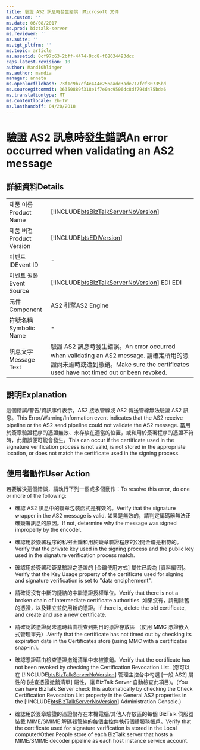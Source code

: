 ```yaml
---
title: 驗證 AS2 訊息時發生錯誤 |Microsoft 文件
ms.custom: ''
ms.date: 06/08/2017
ms.prod: biztalk-server
ms.reviewer: ''
ms.suite: ''
ms.tgt_pltfrm: ''
ms.topic: article
ms.assetid: 0cf97c63-2bff-4474-9cd8-f68634493dcc
caps.latest.revision: 10
author: MandiOhlinger
ms.author: mandia
manager: anneta
ms.openlocfilehash: 73f1c9b7cf4e444e256aadc3ade717fcf30735bd
ms.sourcegitcommit: 36350889f318e1f7e0ac9506dc8df794d475bda6
ms.translationtype: MT
ms.contentlocale: zh-TW
ms.lasthandoff: 04/20/2018
---
```

# <a name="an-error-occurred-when-validating-an-as2-message"></a><span data-ttu-id="418eb-102">驗證 AS2 訊息時發生錯誤</span><span class="sxs-lookup"><span data-stu-id="418eb-102">An error occurred when validating an AS2 message</span></span>
## <a name="details"></a><span data-ttu-id="418eb-103">詳細資料</span><span class="sxs-lookup"><span data-stu-id="418eb-103">Details</span></span>  
  
|||  
|-|-|  
|<span data-ttu-id="418eb-104">제품 이름</span><span class="sxs-lookup"><span data-stu-id="418eb-104">Product Name</span></span>|[!INCLUDE[btsBizTalkServerNoVersion](../includes/btsbiztalkservernoversion-md.md)]|  
|<span data-ttu-id="418eb-105">제품 버전</span><span class="sxs-lookup"><span data-stu-id="418eb-105">Product Version</span></span>|[!INCLUDE[btsEDIVersion](../includes/btsediversion-md.md)]|  
|<span data-ttu-id="418eb-106">이벤트 ID</span><span class="sxs-lookup"><span data-stu-id="418eb-106">Event ID</span></span>|-|  
|<span data-ttu-id="418eb-107">이벤트 원본</span><span class="sxs-lookup"><span data-stu-id="418eb-107">Event Source</span></span>|[!INCLUDE[btsBizTalkServerNoVersion](../includes/btsbiztalkservernoversion-md.md)]<span data-ttu-id="418eb-108"> EDI</span><span class="sxs-lookup"><span data-stu-id="418eb-108"> EDI</span></span>|  
|<span data-ttu-id="418eb-109">元件</span><span class="sxs-lookup"><span data-stu-id="418eb-109">Component</span></span>|<span data-ttu-id="418eb-110">AS2 引擎</span><span class="sxs-lookup"><span data-stu-id="418eb-110">AS2 Engine</span></span>|  
|<span data-ttu-id="418eb-111">符號名稱</span><span class="sxs-lookup"><span data-stu-id="418eb-111">Symbolic Name</span></span>|-|  
|<span data-ttu-id="418eb-112">訊息文字</span><span class="sxs-lookup"><span data-stu-id="418eb-112">Message Text</span></span>|<span data-ttu-id="418eb-113">驗證 AS2 訊息時發生錯誤。</span><span class="sxs-lookup"><span data-stu-id="418eb-113">An error occurred when validating an AS2 message.</span></span> <span data-ttu-id="418eb-114">請確定所用的憑證尚未逾時或遭到撤銷。</span><span class="sxs-lookup"><span data-stu-id="418eb-114">Make sure the certificates used have not timed out or been revoked.</span></span>|  
  
## <a name="explanation"></a><span data-ttu-id="418eb-115">說明</span><span class="sxs-lookup"><span data-stu-id="418eb-115">Explanation</span></span>  
 <span data-ttu-id="418eb-116">這個錯誤/警告/資訊事件表示，AS2 接收管線或 AS2 傳送管線無法驗證 AS2 訊息。</span><span class="sxs-lookup"><span data-stu-id="418eb-116">This Error/Warning/Information event indicates that the AS2 receive pipeline or the AS2 send pipeline could not validate the AS2 message.</span></span> <span data-ttu-id="418eb-117">當用於簽章驗證程序的憑證無效、未存放在適當的位置，或和用於簽署程序的憑證不符時，此錯誤便可能會發生。</span><span class="sxs-lookup"><span data-stu-id="418eb-117">This can occur if the certificate used in the signature verification process is not valid, is not stored in the appropriate location, or does not match the certificate used in the signing process.</span></span>  
  
## <a name="user-action"></a><span data-ttu-id="418eb-118">使用者動作</span><span class="sxs-lookup"><span data-stu-id="418eb-118">User Action</span></span>  
 <span data-ttu-id="418eb-119">若要解決這個錯誤，請執行下列一個或多個動作：</span><span class="sxs-lookup"><span data-stu-id="418eb-119">To resolve this error, do one or more of the following:</span></span>  
  
-   <span data-ttu-id="418eb-120">確認 AS2 訊息中的簽章包裝函式是有效的。</span><span class="sxs-lookup"><span data-stu-id="418eb-120">Verify that the signature wrapper in the AS2 message is valid.</span></span> <span data-ttu-id="418eb-121">如果是無效的，請判定編碼器無法正確簽署訊息的原因。</span><span class="sxs-lookup"><span data-stu-id="418eb-121">If not, determine why the message was signed improperly by the encoder.</span></span>  
  
-   <span data-ttu-id="418eb-122">確認用於簽署程序的私密金鑰和用於簽章驗證程序的公開金鑰是相符的。</span><span class="sxs-lookup"><span data-stu-id="418eb-122">Verify that the private key used in the signing process and the public key used in the signature verification process match.</span></span>  
  
-   <span data-ttu-id="418eb-123">確認用於簽署和簽章驗證之憑證的 [金鑰使用方式] 屬性已設為 [資料編密]。</span><span class="sxs-lookup"><span data-stu-id="418eb-123">Verify that the Key Usage property of the certificate used for signing and signature verification is set to "data encipherment".</span></span>  
  
-   <span data-ttu-id="418eb-124">請確認沒有中斷的鏈結的中繼憑證授權單位。</span><span class="sxs-lookup"><span data-stu-id="418eb-124">Verify that there is not a broken chain of intermediate certificate authorities.</span></span> <span data-ttu-id="418eb-125">如果沒有，請刪除舊的憑證，以及建立並使用新的憑證。</span><span class="sxs-lookup"><span data-stu-id="418eb-125">If there is, delete the old certificate, and create and use a new certificate.</span></span>  
  
-   <span data-ttu-id="418eb-126">請確認該憑證尚未逾時藉由檢查到期日的憑證存放區 （使用 MMC 憑證嵌入式管理單元）.</span><span class="sxs-lookup"><span data-stu-id="418eb-126">Verify that the certificate has not timed out by checking its expiration date in the Certificates store (using MMC with a certificates snap-in.).</span></span>  
  
-   <span data-ttu-id="418eb-127">確認憑證藉由檢查憑證撤銷清單中未被撤銷。</span><span class="sxs-lookup"><span data-stu-id="418eb-127">Verify that the certificate has not been revoked by checking the Certification Revocation List.</span></span> <span data-ttu-id="418eb-128">(您可以在 [!INCLUDE[btsBizTalkServerNoVersion](../includes/btsbiztalkservernoversion-md.md)] 管理主控台中勾選 [一般 AS2] 屬性的 [檢查憑證撤銷清單] 屬性，讓 BizTalk Server 自動檢查此項目)。</span><span class="sxs-lookup"><span data-stu-id="418eb-128">(You can have BizTalk Server check this automatically by checking the Check Certification Revocation List property in the General AS2 properties in the [!INCLUDE[btsBizTalkServerNoVersion](../includes/btsbiztalkservernoversion-md.md)] Administration Console.)</span></span>  
  
-   <span data-ttu-id="418eb-129">確認用於簽章驗證的憑證儲存在本機電腦/其他人存放區的每個 BizTalk 伺服器裝載 MIME/SMIME 解碼器管線的每個主控件執行個體服務帳戶。</span><span class="sxs-lookup"><span data-stu-id="418eb-129">Verify that the certificate used for signature verification is stored in the Local computer/Other People store of each BizTalk server that hosts a MIME/SMIME decoder pipeline as each host instance service account.</span></span>